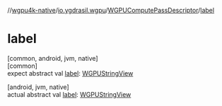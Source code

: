 //[wgpu4k-native](../../../index.md)/[io.ygdrasil.wgpu](../index.md)/[WGPUComputePassDescriptor](index.md)/[label](label.md)

# label

[common, android, jvm, native]\
[common]\
expect abstract val [label](label.md): [WGPUStringView](../-w-g-p-u-string-view/index.md)

[android, jvm, native]\
actual abstract val [label](label.md): [WGPUStringView](../-w-g-p-u-string-view/index.md)
